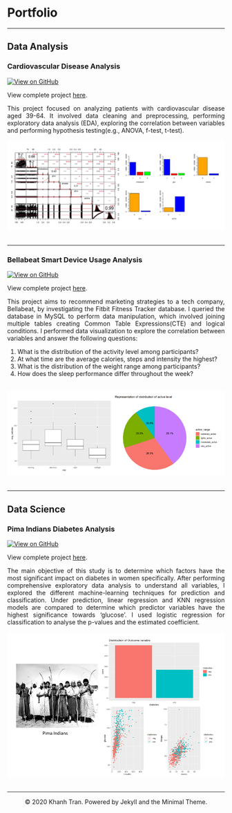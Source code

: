 # Portfolio
---
## Data Analysis

### Cardiovascular Disease Analysis

[![View on GitHub](https://img.shields.io/badge/GitHub-View_on_GitHub-blue?logo=GitHub)](https://github.com/seeying147/cardiovascular-analysis)

View complete project [here](https://seeying147.github.io/cardiovascular-analysis/).

<div style="text-align: justify">This project focused on analyzing patients with cardiovascular disease aged 39-64. It involved data cleaning and preprocessing, performing exploratory data analysis (EDA), exploring the correlation between variables and performing hypothesis testing(e.g., ANOVA, f-test, t-test).</div> 
<br>
<center><img src="images/Cardiodata.png"/></center>
<br>

---
### Bellabeat Smart Device Usage Analysis

[![View on GitHub](https://img.shields.io/badge/GitHub-View_on_GitHub-blue?logo=GitHub)](https://github.com/seeying147/Bellabeat-Analysis)

View complete project [here](https://seeying147.github.io/Bellabeat-Analysis/).
<div style="text-align: justify">This project aims to recommend marketing strategies to a tech company, Bellabeat, by investigating the Fitbit Fitness Tracker database. I queried the database in MySQL to perform data manipulation, which involved joining multiple tables creating Common Table Expressions(CTE) and logical conditions. I performed data visualization to explore the correlation between variables and answer the following questions:
<ol>  
  <li>What is the distribution of the activity level among participants?</li>
  <li>At what time are the average calories, steps and intensity the highest?</li>
  <li>What is the distribution of the weight range among participants?</li>
  <li>How does the sleep performance differ throughout the week?</li> 
</ol>
</div>
<br>
<center><img src="images/Bellabeat.png"/></center>
<br>

---
## Data Science

### Pima Indians Diabetes Analysis

[![View on GitHub](https://img.shields.io/badge/GitHub-View_on_GitHub-blue?logo=GitHub)](https://github.com/seeying147/pimaindians-diabetes-analysis)

View complete project [here](https://seeying147.github.io/pimaindians-diabetes-analysis/).
<div style="text-align: justify"> The main objective of this study is to determine which factors have the most significant impact on diabetes in women specifically. After performing comprehensive exploratory data analysis to understand all variables, I explored the different machine-learning techniques for prediction and classification. Under prediction, linear regression and KNN regression models are compared to determine which predictor variables have the highest significance towards ‘glucose’. I used logistic regression for classification to analyse the p-values and the estimated coefficient.</div>
<br>
<center><img src="images/PimaIndians.png"/></center>
<br>

---
<center>© 2020 Khanh Tran. Powered by Jekyll and the Minimal Theme.</center>

